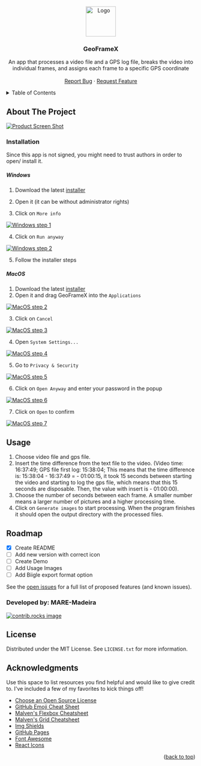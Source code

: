 <!-- Improved compatibility of back to top link: See: https://github.com/othneildrew/Best-README-Template/pull/73 -->
<a id="readme-top"></a>
<!--
*** Thanks for checking out the Best-README-Template. If you have a suggestion
*** that would make this better, please fork the repo and create a pull request
*** or simply open an issue with the tag "enhancement".
*** Don't forget to give the project a star!
*** Thanks again! Now go create something AMAZING! :D
-->

<!-- PROJECT LOGO -->
<br />
<div align="center">
  <a href="https://github.com/othneildrew/Best-README-Template">
    <img src="images/FreeLitterAT.jpg" alt="Logo" height="80">
  </a>

  <h3 align="center">GeoFrameX</h3>

  <p align="center">
    An app that processes a video file and a GPS log file, breaks the video into individual frames, and assigns each frame to a specific GPS coordinate
    <br />
    <br />
    <!-- <a href="https://github.com/othneildrew/Best-README-Template">View Demo</a>
    · -->
    <a href="https://github.com/othneildrew/Best-README-Template/issues/new?labels=bug&template=bug-report---.md">Report Bug</a>
    ·
    <a href="https://github.com/othneildrew/Best-README-Template/issues/new?labels=enhancement&template=feature-request---.md">Request Feature</a>
  </p>
</div>



<!-- TABLE OF CONTENTS -->
<details>
  <summary>Table of Contents</summary>
  <ol>
    <li>
      <a href="#about-the-project">About The Project</a>
      <ul>
        <li><a href="#built-with">Built With</a></li>
      </ul>
    </li>
    <li>
      <a href="#getting-started">Getting Started</a>
      <ul>
        <li><a href="#prerequisites">Prerequisites</a></li>
        <li><a href="#installation">Installation</a></li>
      </ul>
    </li>
    <li><a href="#usage">Usage</a></li>
    <li><a href="#roadmap">Roadmap</a></li>
    <li><a href="#contributing">Contributing</a></li>
    <li><a href="#license">License</a></li>
    <li><a href="#contact">Contact</a></li>
    <li><a href="#acknowledgments">Acknowledgments</a></li>
  </ol>
</details>



<!-- ABOUT THE PROJECT -->
## About The Project

[![Product Screen Shot][product-screenshot]]()

<!--
We created this app to adapt to our needs are reduce some task's time.

Here's why:
* Your time should be focused on creating something amazing. A project that solves a problem and helps others
* You shouldn't be doing the same tasks over and over like creating a README from scratch
* You should implement DRY principles to the rest of your life :smile:

Of course, no one template will serve all projects since your needs may be different. So I'll be adding more in the near future. You may also suggest changes by forking this repo and creating a pull request or opening an issue. Thanks to all the people have contributed to expanding this template!

Use the `BLANK_README.md` to get started.

<p align="right">(<a href="#readme-top">back to top</a>)</p> -->



<!-- ### Built With

This section should list any major frameworks/libraries used to bootstrap your project. Leave any add-ons/plugins for the acknowledgements section. Here are a few examples.

* [![Electron.js][Electron.js]][Electron-url]
* [![React][React.js]][React-url]
* [![Python][Python]][Python-url] -->

<!-- <p align="right">(<a href="#readme-top">back to top</a>)</p> -->

<!-- GETTING STARTED -->
<!-- ## Getting Started

To install, simply execute your OS's installer present in [releases](https://github.com/MARE-Madeira-IT/GeoFrameX-releases/releases). -->


### Installation

Since this app is not signed, you might need to trust authors in order to open/ install it.

##### Windows

1. Download the latest [installer](https://github.com/MARE-Madeira-IT/GeoFrameX-releases/releases/latest/download/GeoFrameX.exe)

2. Open it (it can be without administrator rights)

3. Click on ```More info```

[![Windows step 1][windows-1]]()

4. Click on ```Run anyway```

[![Windows step 2][windows-2]]()

5. Follow the installer steps


##### MacOS

1. Download the latest [installer](https://github.com/MARE-Madeira-IT/GeoFrameX-releases/releases/latest/download/GeoFrameX.dmg)
2. Open it and drag GeoFrameX into the ```Applications```

[![MacOS step 2][macos-2]]()

3. Click on ```Cancel```

[![MacOS step 3][macos-3]]()

4. Open ```System Settings...```

[![MacOS step 4][macos-4]]()

5. Go to ```Privacy & Security```

[![MacOS step 5][macos-5]]()

6. Click on ```Open Anyway``` and enter your password in the popup

[![MacOS step 6][macos-6]]()

7. Click on ```Open``` to confirm

[![MacOS step 7][macos-7]]()

<!-- USAGE EXAMPLES -->
## Usage

1. Choose video file and gps file.
2. Insert the time difference from the text file to the video. (Video time: 16:37:49; GPS file first log: 15:38:04; This means that the time difference is: 15:38:04 - 16:37:49 = - 01:00:15, it took 15 seconds between starting the video and starting to log the gps file, which means that this 15 seconds are disposable. Then, the value with insert is - 01:00:00).
3. Choose the number of seconds between each frame. A smaller number means a larger number of pictures and a higher processing time.
4. Click on ```Generate images``` to start processing. When the program finishes it should open the output directory with the processed files.


<!-- ROADMAP -->
## Roadmap

- [x] Create README
- [ ] Add new version with correct icon
- [ ] Create Demo
- [ ] Add Usage Images
- [ ] Add Biigle export format option

See the [open issues](https://github.com/MARE-Madeira-IT/GeoFrameX-releases/issues) for a full list of proposed features (and known issues).


### Developed by: MARE-Madeira

<a href="https://github.com/MARE-Madeira-IT/GeoFrameX-releases/graphs/contributors">
  <img src="https://contrib.rocks/image?repo=MARE-Madeira-IT/GeoFrameX-releases" alt="contrib.rocks image" />
</a>



<!-- LICENSE -->
## License

Distributed under the MIT License. See `LICENSE.txt` for more information.


<!-- ACKNOWLEDGMENTS -->
## Acknowledgments

Use this space to list resources you find helpful and would like to give credit to. I've included a few of my favorites to kick things off!

* [Choose an Open Source License](https://choosealicense.com)
* [GitHub Emoji Cheat Sheet](https://www.webpagefx.com/tools/emoji-cheat-sheet)
* [Malven's Flexbox Cheatsheet](https://flexbox.malven.co/)
* [Malven's Grid Cheatsheet](https://grid.malven.co/)
* [Img Shields](https://shields.io)
* [GitHub Pages](https://pages.github.com)
* [Font Awesome](https://fontawesome.com)
* [React Icons](https://react-icons.github.io/react-icons/search)

<p align="right">(<a href="#readme-top">back to top</a>)</p>



<!-- MARKDOWN LINKS & IMAGES -->
<!-- https://www.markdownguide.org/basic-syntax/#reference-style-links -->
[contributors-shield]: https://img.shields.io/github/contributors/othneildrew/Best-README-Template.svg?style=for-the-badge
[contributors-url]: https://github.com/othneildrew/Best-README-Template/graphs/contributors
[forks-shield]: https://img.shields.io/github/forks/othneildrew/Best-README-Template.svg?style=for-the-badge
[forks-url]: https://github.com/othneildrew/Best-README-Template/network/members
[stars-shield]: https://img.shields.io/github/stars/othneildrew/Best-README-Template.svg?style=for-the-badge
[stars-url]: https://github.com/othneildrew/Best-README-Template/stargazers
[issues-shield]: https://img.shields.io/github/issues/othneildrew/Best-README-Template.svg?style=for-the-badge
[issues-url]: https://github.com/othneildrew/Best-README-Template/issues
[license-shield]: https://img.shields.io/github/license/othneildrew/Best-README-Template.svg?style=for-the-badge
[license-url]: https://github.com/othneildrew/Best-README-Template/blob/master/LICENSE.txt
[linkedin-shield]: https://img.shields.io/badge/-LinkedIn-black.svg?style=for-the-badge&logo=linkedin&colorB=555
[linkedin-url]: https://linkedin.com/in/othneildrew
[product-screenshot]: images/application.png
[windows-1]: images/windows-1.png
[windows-2]: images/windows-2.png

[macos-2]: images/macos-2.gif
[macos-3]: images/macos-3.png
[macos-4]: images/macos-4.png
[macos-5]: images/macos-5.png
[macos-6]: images/macos-6.png
[macos-7]: images/macos-7.png

[React.js]: https://img.shields.io/badge/React-20232A?style=for-the-badge&logo=react&logoColor=61DAFB
[React-url]: https://reactjs.org/

[Electron.js]: https://img.shields.io/badge/Electron-20232A?style=for-the-badge&logo=Electron&logoColor=61DAFB
[Electron-url]: https://www.electronjs.org/

[Python]: https://img.shields.io/badge/Python-20232A?style=for-the-badge&logo=Python&logoColor=61DAFB
[Python-url]: https://www.python.org/